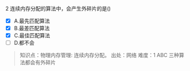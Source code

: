 2
连续内存分配的算法中，会产生外碎片的是()
- [x] A.最先匹配算法
- [x] B.最差匹配算法
- [x] C.最佳匹配算法
- [ ] D.都不会

> 知识点：物理内存管理: 连续内存分配。
> 出处：网络
> 难度：1
> ABC 三种算法都会有外碎片
